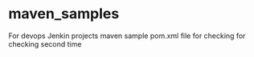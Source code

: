 # maven_samples
For devops Jenkin projects maven sample pom.xml file
for checking
for checking second time
